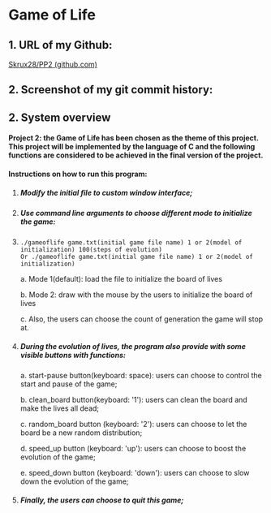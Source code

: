 # Game of Life 

## 1. URL of my Github:

[Skrux28/PP2 (github.com)](https://github.com/Skrux28/PP2)



## 2. Screenshot of my git commit history:





## 2. System overview

#### Project 2: the Game of Life has been chosen as the theme of this project. This  project will be implemented by the language of C and the following functions  are considered to be achieved in the final version of the project.



####  Instructions on how to run this program:

1. ##### Modify the initial file to custom window interface;

2. ##### Use command line arguments to choose different mode to initialize the game:

3. ```
   ./gameoflife game.txt(initial game file name) 1 or 2(model of initialization) 100(steps of evolution)
   Or ./gameoflife game.txt(initial game file name) 1 or 2(model of initialization)
   ```

   a. Mode 1(default): load the file to initialize the board of lives

   b. Mode 2: draw with the mouse by the users to initialize the board of lives

   c. Also, the users can choose the count of generation the game will stop at.

3. ##### During the evolution of lives, the program also provide with some visible buttons with functions:

   a. start-pause button(keyboard: space): users can choose to control the start and pause of the game;

   b. clean_board button(keyboard: '1'): users can clean the board and make the lives all dead;
   
   c. random_board button (keyboard: '2'): users can choose to let the board be a new random distribution;
   
   d. speed_up button (keyboard: 'up'): users can choose to boost the evolution of the game;
   
   e. speed_down button (keyboard: 'down'): users can choose to slow down  the evolution of the game;

5. ##### Finally, the users can choose to quit this game;